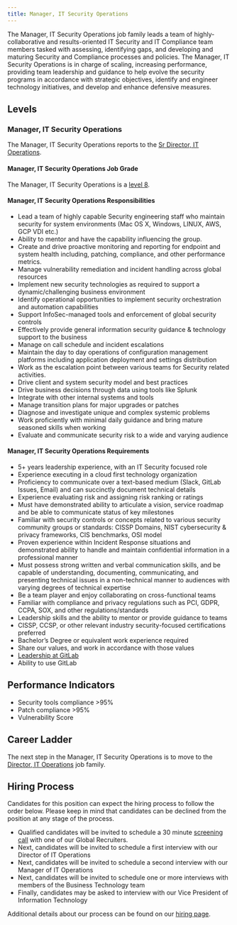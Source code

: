```yaml
---
title: Manager, IT Security Operations
---
```

 
The Manager, IT Security Operations job family leads a team of highly-collaborative and results-oriented IT Security and IT Compliance team members tasked with assessing, identifying gaps, and developing and maturing Security and Compliance processes and policies. The Manager, IT Security Operations is in charge of scaling, increasing performance, providing team leadership and guidance to help evolve the security programs in accordance with strategic objectives, identify and engineer technology initiatives, and develop and enhance defensive measures.

## Levels

### Manager, IT Security Operations

The Manager, IT Security Operations reports to the [Sr Director, IT Operations](/job-families/finance/director-it-operations/).

#### Manager, IT Security Operations Job Grade

The Manager, IT Security Operations is a [level 8](/handbook/total-rewards/compensation/compensation-calculator/#gitlab-job-grades).

#### Manager, IT Security Operations Responsibilities

- Lead a team of highly capable Security engineering staff who maintain security for system environments (Mac OS X, Windows, LINUX, AWS, GCP VDI etc.)­­
- Ability to mentor and have the capability influencing the group.
- Create and drive proactive monitoring and reporting for endpoint and system health including, patching, compliance, and other performance metrics.
- Manage vulnerability remediation and incident handling across global resources
- Implement new security technologies as required to support a dynamic/challenging business environment
- Identify operational opportunities to implement security orchestration and automation capabilities
- Support InfoSec-managed tools and enforcement of global security controls
- Effectively provide general information security guidance & technology support to the business
- Manage on call schedule and incident escalations
- Maintain the day to day operations of configuration management platforms including application deployment and settings distribution
- Work as the escalation point between various teams for Security related activities.
- Drive client and system security model and best practices
- Drive business decisions through data using tools like Splunk
- Integrate with other internal systems and tools
- Manage transition plans for major upgrades or patches
- Diagnose and investigate unique and complex systemic problems
- Work proficiently with minimal daily guidance and bring mature seasoned skills when working
- Evaluate and communicate security risk to a wide and varying audience

#### Manager, IT Security Operations Requirements

- 5+ years leadership experience, with an IT Security focused role
- Experience executing in a cloud first technology organization
- Proficiency to communicate over a text-based medium (Slack, GitLab Issues, Email) and can succinctly document technical details
- Experience evaluating risk and assigning risk ranking or ratings
- Must have demonstrated ability to articulate a vision, service roadmap and be able to communicate status of key milestones
- Familiar with security controls or concepts related to various security community groups or standards: CISSP Domains, NIST cybersecurity & privacy frameworks, CIS benchmarks, OSI model
- Proven experience within Incident Response situations and demonstrated ability to handle and maintain confidential information in a professional manner
- Must possess strong written and verbal communication skills, and be capable of understanding, documenting, communicating, and presenting technical issues in a non-technical manner to audiences with varying degrees of technical expertise
- Be a team player and enjoy collaborating on cross-functional teams
- Familiar with compliance and privacy regulations such as PCI, GDPR, CCPA, SOX, and other regulations/standards
- Leadership skills and the ability to mentor or provide guidance to teams
- CISSP, CCSP, or other relevant industry security-focused certifications preferred
- Bachelor’s Degree or equivalent work experience required
- Share our values, and work in accordance with those values
- [Leadership at GitLab](/handbook/company/structure/#management-group)
- Ability to use GitLab

## Performance Indicators

- Security tools compliance >95%
- Patch compliance >95%
- Vulnerability Score

## Career Ladder

The next step in the Manager, IT Security Operations is to move to the [Director, IT Operations](/job-families/finance/director-it-operations/) job family.

## Hiring Process

Candidates for this position can expect the hiring process to follow the order below. Please keep in mind that candidates can be declined from the position at any stage of the process.

- Qualified candidates will be invited to schedule a 30 minute [screening call](/handbook/hiring/interviewing/#screening-call) with one of our Global Recruiters.
- Next, candidates will be invited to schedule a first interview with our Director of IT Operations
- Next, candidates will be invited to schedule a second interview with our Manager of IT Operations
- Next, candidates will be invited to schedule one or more interviews with members of the Business Technology team
- Finally, candidates may be asked to interview with our Vice President of Information Technology

Additional details about our process can be found on our [hiring page](/handbook/hiring/).
